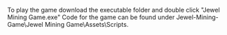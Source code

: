 To play the game download the executable folder and double click "Jewel Mining Game.exe" 
Code for the game can be found under Jewel-Mining-Game\Jewel Mining Game\Assets\Scripts.
